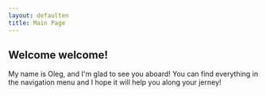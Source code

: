 ```yaml
---
layout: defaulten
title: Main Page
---
```


## Welcome welcome!
My name is Oleg, and I'm glad to see you aboard!
You can find everything in the navigation menu and I hope it will help you along your jerney!
